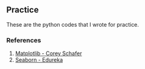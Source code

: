 ## Practice  
These are the python codes that I wrote for practice.
### References  
1. [Matplotlib - Corey Schafer](https://www.youtube.com/playlist?app=desktop&list=PL-osiE80TeTvipOqomVEeZ1HRrcEvtZB_)
2. [Seaborn - Edureka](https://youtu.be/TLdXM0A7SR8)
